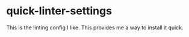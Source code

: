 # quick-linter-settings

This is the linting config I like.
This provides me a way to install it quick.

